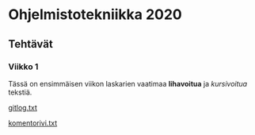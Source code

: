 # Ohjelmistotekniikka 2020

## Tehtävät
### Viikko 1
Tässä on ensimmäisen viikon laskarien vaatimaa **lihavoitua** ja *kursivoitua*
tekstiä.

[gitlog.txt](laskarit/viikko1/gitlog.txt)

[komentorivi.txt](laskarit/viikko1/komentorivi.txt)
